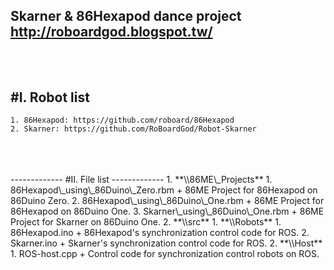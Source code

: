 **Skarner & 86Hexapod dance project**<br>
http://roboardgod.blogspot.tw/
<br>
<br>
<br>
-------------
#I. Robot list
-------------
	1. 86Hexapod: https://github.com/roboard/86Hexapod
	2. Skarner: https://github.com/RoBoardGod/Robot-Skarner
<br>
<br>
<br>
-------------
#II. File list
-------------
	1. **\\86ME\_Projects**
		1. 86Hexapod\_using\_86Duino\_Zero.rbm
			+ 86ME Project for 86Hexapod on 86Duino Zero.
		2. 86Hexapod\_using\_86Duino\_One.rbm
			+ 86ME Project for 86Hexapod on 86Duino One.
		3. Skarner\_using\_86Duino\_One.rbm
			+ 86ME Project for Skarner on 86Duino One.
	2. **\\src**
		1. **\\Robots**
			1. 86Hexapod.ino
				+ 86Hexapod's synchronization control code for ROS.
			2. Skarner.ino
				+ Skarner's synchronization control code for ROS.
		2. **\\Host**
			1. ROS-host.cpp
				+ Control code for synchronization control robots on ROS.
<br>
<br>
<br>